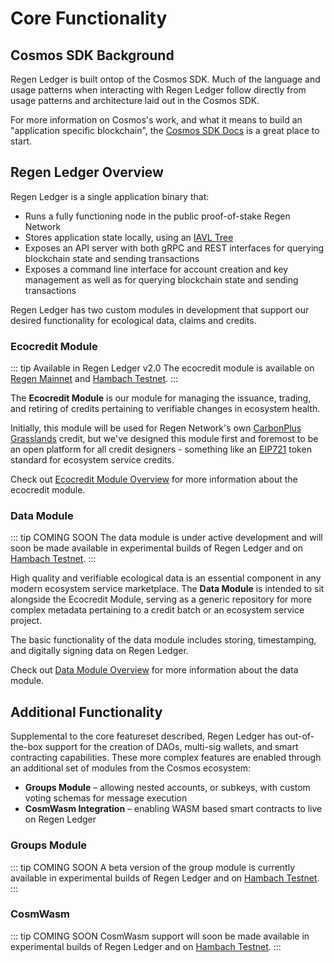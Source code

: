 # Core Functionality

## Cosmos SDK Background

Regen Ledger is built ontop of the Cosmos SDK. Much of the language and usage patterns when interacting with Regen Ledger follow directly from usage patterns and architecture laid out in the Cosmos SDK.

For more information on Cosmos's work, and what it means to build an "application specific blockchain", the [Cosmos SDK Docs](https://docs.cosmos.network/master/intro/overview.html#what-are-application-specific-blockchains) is a great place to start.

## Regen Ledger Overview

Regen Ledger is a single application binary that:
- Runs a fully functioning node in the public proof-of-stake Regen Network
- Stores application state locally, using an [IAVL Tree](https://github.com/cosmos/iavl)
- Exposes an API server with both gRPC and REST interfaces for querying blockchain state and sending transactions
- Exposes a command line interface for account creation and key management as well as for querying blockchain state and sending transactions

Regen Ledger has two custom modules in development that support our desired functionality for ecological data, claims and credits.

### Ecocredit Module

::: tip Available in Regen Ledger v2.0
The ecocredit module is available on [Regen Mainnet](/getting-started/live-networks.md#regen-mainnet) and [Hambach Testnet](/getting-started/live-networks.md#hambach-testnet).
:::

The **Ecocredit Module** is our module for managing the issuance, trading, and retiring of credits pertaining to verifiable changes in ecosystem health.

Initially, this module will be used for Regen Network's own [CarbonPlus Grasslands](https://regen-registry.s3.amazonaws.com/GHG+and+Co-Benefits+in+Grazing+Systems+Credit+Class.pdf) credit, but we've designed this module first and foremost to be an open platform for all credit designers - something like an [EIP721](https://eips.ethereum.org/EIPS/eip-721) token standard for ecosystem service credits.

Check out [Ecocredit Module Overview](./modules/ecocredit/README.md) for more information about the ecocredit module.

### Data Module

::: tip COMING SOON
The data module is under active development and will soon be made available in experimental builds of Regen Ledger and on [Hambach Testnet](/getting-started/live-networks.md#hambach-testnet).
:::

High quality and verifiable ecological data is an essential component in any modern ecosystem service marketplace. The **Data Module** is intended to sit alongside the Ecocredit Module, serving as a generic repository for more complex metadata pertaining to a credit batch or an ecosystem service project.

The basic functionality of the data module includes storing, timestamping, and digitally signing data on Regen Ledger.

Check out [Data Module Overview](./modules/data/README.md) for more information about the data module.

## Additional Functionality

Supplemental to the core featureset described, Regen Ledger has out-of-the-box support for the creation of DAOs, multi-sig wallets, and smart contracting capabilities. These more complex features are enabled through an additional set of modules from the Cosmos ecosystem:

- **Groups Module** – allowing nested accounts, or subkeys, with custom voting schemas for message execution
- **CosmWasm Integration** – enabling WASM based smart contracts to live on Regen Ledger

### Groups Module

::: tip COMING SOON
A beta version of the group module is currently available in experimental builds of Regen Ledger and on [Hambach Testnet](/getting-started/live-networks.md#hambach-testnet).
:::

### CosmWasm

::: tip COMING SOON
CosmWasm support will soon be made available in experimental builds of Regen Ledger and on [Hambach Testnet](/getting-started/live-networks.md#hambach-testnet).
:::
